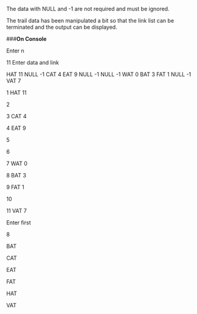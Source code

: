 The data with NULL and -1 are not required and must be ignored.

The trail data has been manipulated a bit so that the link list can be terminated and the output can be displayed.

###**On Console**

Enter n

11
Enter data and link

HAT 11 NULL -1 CAT 4 EAT 9 NULL -1 NULL -1 WAT 0 BAT 3 FAT 1 NULL -1 VAT 7

1	HAT	11

2

3	CAT	4

4	EAT	9

5

6

7	WAT	0

8	BAT	3

9	FAT	1

10

11	VAT	7

Enter first

8

BAT

CAT

EAT

FAT

HAT

VAT
